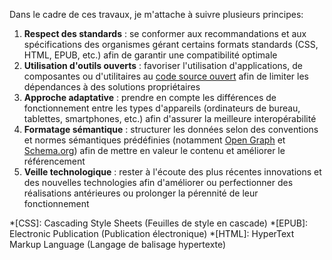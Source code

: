Dans le cadre de ces travaux, je m'attache à suivre plusieurs principes:

1. **Respect des standards** : se conformer aux recommandations et aux spécifications des organismes gérant certains formats standards (CSS, HTML, EPUB, etc.) afin de garantir une compatibilité optimale
2. **Utilisation d'outils ouverts** : favoriser l'utilisation d'applications, de composantes ou d'utilitaires au [code source ouvert](https://opensource.org/) afin de limiter les dépendances à des solutions propriétaires
3. **Approche adaptative** : prendre en compte les différences de fonctionnement entre les types d'appareils (ordinateurs de bureau, tablettes, smartphones, etc.) afin d'assurer la meilleure interopérabilité
4. **Formatage sémantique** : structurer les données selon des conventions et normes sémantiques prédéfinies (notamment [Open Graph](https://ogp.me/) et [Schema.org](https://schema.org/)) afin de mettre en valeur le contenu et améliorer le référencement
5. **Veille technologique** : rester à l'écoute des plus récentes innovations et des nouvelles technologies afin d'améliorer ou perfectionner des réalisations antérieures ou prolonger la pérennité de leur fonctionnement

*[CSS]: Cascading Style Sheets (Feuilles de style en cascade)
*[EPUB]: Electronic Publication (Publication électronique)
*[HTML]: HyperText Markup Language (Langage de balisage hypertexte)
